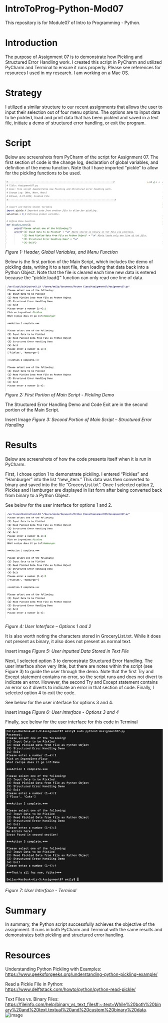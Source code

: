 # IntroToProg-Python-Mod07
This repository is for Module07 of Intro to Programming - Python.

# Introduction
The purpose of Assignment 07 is to demonstrate how Pickling and Structured Error Handling work. I created this script in PyCharm and utilized PyCharm and Terminal to ensure it runs properly. Please see references for resources I used in my research. I am working on a Mac OS.

# Strategy
I utilized a similar structure to our recent assignments that allows the user to input their selection out of four menu options. The options are to input data to be pickled, load and print data that has been pickled and saved in a text file, initiate a demo of structured error handling, or exit the program.

# Script
Below are screenshots from PyCharm of the script for Assignment 07. The first section of code is the change log, declaration of global variables, and definition of the menu function. Note that I have imported “pickle” to allow for the pickling functions to be used.

![*Figure 1: Header, Global Variables, and Menu Function*](B125C629-2BF1-4E49-8851-25A91F3C60C6.jpeg)
*Figure 1: Header, Global Variables, and Menu Function*

Below is the first portion of the Main Script, which includes the demo of pickling data, writing it to a text file, then loading that data back into a Python Object. Note that the file is cleared each time new data is entered because the “pickle.load()” function can only read one line of data.

![*Figure 2: First Portion of Main Script - Pickling Demo*](EB5AEDC6-79BC-42EA-96E2-12532C351CD9.jpeg)
*Figure 2: First Portion of Main Script - Pickling Demo*

The Structured Error Handling Demo and Code Exit are in the second portion of the Main Script.

Insert Image
*Figure 3: Second Portion of Main Script – Structured Error Handling*

# Results
Below are screenshots of how the code presents itself when it is run in PyCharm.

First, I chose option 1 to demonstrate pickling. I entered “Pickles” and “Hamburger” into the list “new_item.” This data was then converted to binary and saved into the file “GroceryList.txt”. Once I selected option 2, Pickles and Hamburger are displayed in list form after being converted back from binary to a Python Object.

See below for the user interface for options 1 and 2.

![*Figure 4: User Interface – Options 1 and 2*](EB5AEDC6-79BC-42EA-96E2-12532C351CD9.jpeg)

*Figure 4: User Interface – Options 1 and 2*

It is also worth noting the characters stored in GroceryList.txt. While it does not present as binary, it also does not present as normal text.

Insert image
*Figure 5: User Inputted Data Stored in Text File*

Next, I selected option 3 to demonstrate Structured Error Handling. The user interface show very little, but there are notes within the script (see Figure 3) to guide the user through the demo. Note that the first Try and Except statement contains no error, so the script runs and does not divert to indicate an error. However, the second Try and Except statement contains an error so it diverts to indicate an error in that section of code. Finally, I selected option 4 to exit the code.

See below for the user interface for options 3 and 4.

Insert image
*Figure 6: User Interface - Options 3 and 4*

Finally, see below for the user interface for this code in Terminal

![*Figure 7: User Interface - Terminal*](D93261F5-3A90-40C2-B6DE-0557A59063F2.jpeg)

*Figure 7: User Interface - Terminal*

# Summary
In summary, the Python script successfully achieves the objective of the assignment. It runs in both PyCharm and Terminal with the same results and demonstrates both pickling and structured error handling.

# Resources

Understanding Python Pickling with Examples:
https://www.geeksforgeeks.org/understanding-python-pickling-example/

Read a Pickle File in Python:
https://www.delftstack.com/howto/python/python-read-pickle/

Text Files vs. Binary Files: https://fileinfo.com/help/binary_vs_text_files#:~:text=While%20both%20binary%20and%20text,textual%20and%20custom%20binary%20data.
![image](https://user-images.githubusercontent.com/111045896/186833599-16603f8c-87d3-4ada-91b7-842731ace071.png)


